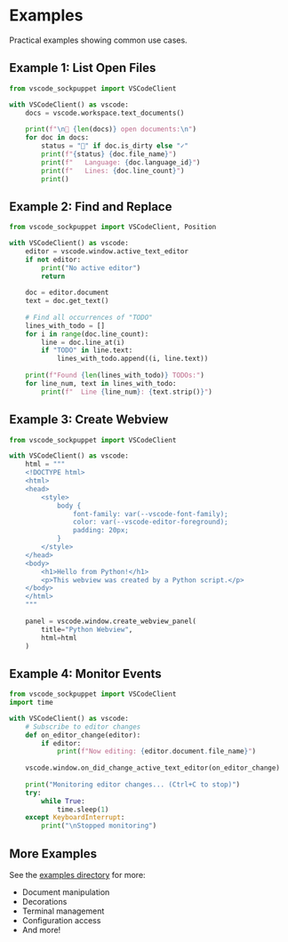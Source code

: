 # Examples

Practical examples showing common use cases.

## Example 1: List Open Files

```python
from vscode_sockpuppet import VSCodeClient

with VSCodeClient() as vscode:
    docs = vscode.workspace.text_documents()
    
    print(f"\n📁 {len(docs)} open documents:\n")
    for doc in docs:
        status = "📝" if doc.is_dirty else "✓"
        print(f"{status} {doc.file_name}")
        print(f"   Language: {doc.language_id}")
        print(f"   Lines: {doc.line_count}")
        print()
```

## Example 2: Find and Replace

```python
from vscode_sockpuppet import VSCodeClient, Position

with VSCodeClient() as vscode:
    editor = vscode.window.active_text_editor
    if not editor:
        print("No active editor")
        return
    
    doc = editor.document
    text = doc.get_text()
    
    # Find all occurrences of "TODO"
    lines_with_todo = []
    for i in range(doc.line_count):
        line = doc.line_at(i)
        if "TODO" in line.text:
            lines_with_todo.append((i, line.text))
    
    print(f"Found {len(lines_with_todo)} TODOs:")
    for line_num, text in lines_with_todo:
        print(f"  Line {line_num}: {text.strip()}")
```

## Example 3: Create Webview

```python
from vscode_sockpuppet import VSCodeClient

with VSCodeClient() as vscode:
    html = """
    <!DOCTYPE html>
    <html>
    <head>
        <style>
            body {
                font-family: var(--vscode-font-family);
                color: var(--vscode-editor-foreground);
                padding: 20px;
            }
        </style>
    </head>
    <body>
        <h1>Hello from Python!</h1>
        <p>This webview was created by a Python script.</p>
    </body>
    </html>
    """
    
    panel = vscode.window.create_webview_panel(
        title="Python Webview",
        html=html
    )
```

## Example 4: Monitor Events

```python
from vscode_sockpuppet import VSCodeClient
import time

with VSCodeClient() as vscode:
    # Subscribe to editor changes
    def on_editor_change(editor):
        if editor:
            print(f"Now editing: {editor.document.file_name}")
    
    vscode.window.on_did_change_active_text_editor(on_editor_change)
    
    print("Monitoring editor changes... (Ctrl+C to stop)")
    try:
        while True:
            time.sleep(1)
    except KeyboardInterrupt:
        print("\nStopped monitoring")
```

## More Examples

See the [examples directory](https://github.com/jnsquire/vscode-sockpuppet-python/tree/main/examples) for more:

- Document manipulation
- Decorations
- Terminal management
- Configuration access
- And more!
